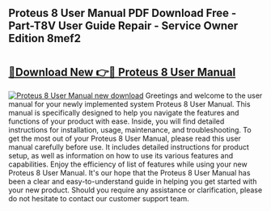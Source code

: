 ## Proteus 8 User Manual PDF Download Free - Part-T8V User Guide Repair - Service Owner Edition 8mef2

# <h2><a href="http://cf20840.oget.top/?id=Proteus+8+User+Manual">🔗Download New 👉🔴 Proteus 8 User Manual</a></h2>

[![Proteus 8 User Manual new download](https://i.imgur.com/5g1atiW.png)](http://cf20840.oget.top/?id=Proteus+8+User+Manual)
Greetings and welcome to the user manual for your newly implemented system Proteus 8 User Manual. This manual is specifically designed to help you navigate the features and functions of your product with ease. Inside, you will find detailed instructions for installation, usage, maintenance, and troubleshooting. To get the most out of your Proteus 8 User Manual, please read this user manual carefully before use. It includes detailed instructions for product setup, as well as information on how to use its various features and capabilities. Enjoy the efficiency of list of features while using your new Proteus 8 User Manual. It's our hope that the Proteus 8 User Manual has been a clear and easy-to-understand guide in helping you get started with your new product. Should you require any assistance or clarification, please do not hesitate to contact our customer support team.
